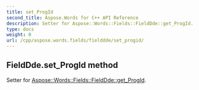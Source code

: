 ```yaml
---
title: set_ProgId
second_title: Aspose.Words for C++ API Reference
description: Setter for Aspose::Words::Fields::FieldDde::get_ProgId. 
type: docs
weight: 0
url: /cpp/aspose.words.fields/fielddde/set_progid/
---
```

## FieldDde.set_ProgId method


Setter for [Aspose::Words::Fields::FieldDde::get_ProgId](./get_progid/).

